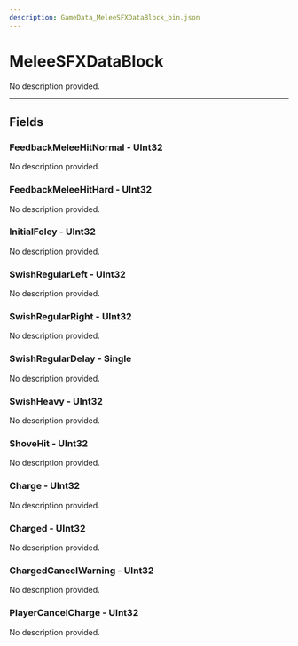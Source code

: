 ```yaml
---
description: GameData_MeleeSFXDataBlock_bin.json
---
```


# MeleeSFXDataBlock

No description provided.

***

## Fields

### FeedbackMeleeHitNormal - UInt32

No description provided.

### FeedbackMeleeHitHard - UInt32

No description provided.

### InitialFoley - UInt32

No description provided.

### SwishRegularLeft - UInt32

No description provided.

### SwishRegularRight - UInt32

No description provided.

### SwishRegularDelay - Single

No description provided.

### SwishHeavy - UInt32

No description provided.

### ShoveHit - UInt32

No description provided.

### Charge - UInt32

No description provided.

### Charged - UInt32

No description provided.

### ChargedCancelWarning - UInt32

No description provided.

### PlayerCancelCharge - UInt32

No description provided.
